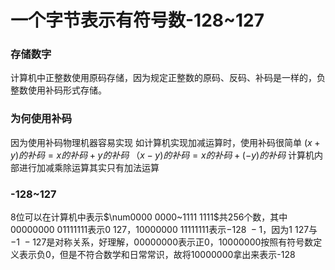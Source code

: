 # 一个字节表示有符号数-128~127
### 存储数字
计算机中正整数使用原码存储，因为规定正整数的原码、反码、补码是一样的，负整数使用补码形式存储。
### 为何使用补码
因为使用补码物理机器容易实现
如计算机实现加减运算时，使用补码很简单
$(x+y)的补码 = x的补码+y 的补码$
$（x-y)的补码 = x的补码+(-y)的补码$
计算机内部进行加减乘除运算其实只有加法运算
### -128~127
8位可以在计算机中表示$\num0000 0000~1111 1111$共256个数，其中$0000 0000~0111 1111$表示$0~127$，$1000 0000~1111 1111$表示$-128~ -1$，因为$1~127$与$-1~-127$是对称关系，好理解，$0000 0000$表示正0，$1000 0000$按照有符号数定义表示负0，但是不符合数学和日常常识，故将$1000 0000$拿出来表示-128
